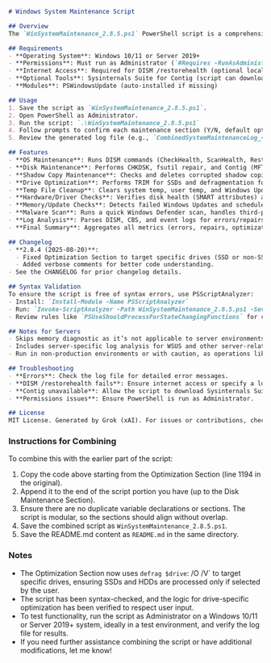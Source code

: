 ```markdown
# Windows System Maintenance Script

## Overview
The `WinSystemMaintenance_2.8.5.ps1` PowerShell script is a comprehensive tool for maintaining Windows systems (Windows 10/11 and Server 2019+). It performs OS repairs, disk checks, shadow copy management, drive optimization, temp file cleanup, hardware/driver verification, memory/update checks, malware scans, and log analysis. The script prompts for confirmation at each step, logs all actions in a timestamped file, and provides detailed summaries with recommendations.

## Requirements
- **Operating System**: Windows 10/11 or Server 2019+
- **Permissions**: Must run as Administrator (`#Requires -RunAsAdministrator`)
- **Internet Access**: Required for DISM /restorehealth (optional local source supported, e.g., `WIM:D:\sources\install.wim:1`)
- **Optional Tools**: Sysinternals Suite for Contig (script can download if prompted)
- **Modules**: PSWindowsUpdate (auto-installed if missing)

## Usage
1. Save the script as `WinSystemMaintenance_2.8.5.ps1`.
2. Open PowerShell as Administrator.
3. Run the script: `.\WinSystemMaintenance_2.8.5.ps1`
4. Follow prompts to confirm each maintenance section (Y/N, default options provided).
5. Review the generated log file (e.g., `CombinedSystemMaintenanceLog_<hostname>_<date>.txt`) for detailed results.

## Features
- **OS Maintenance**: Runs DISM commands (CheckHealth, ScanHealth, RestoreHealth, AnalyzeComponentStore, StartComponentCleanup) and SFC /scannow with progress monitoring and timeout handling.
- **Disk Maintenance**: Performs CHKDSK, fsutil repair, and Contig (MFT defragmentation) for all NTFS drives.
- **Shadow Copy Maintenance**: Checks and deletes corrupted shadow copies; creates a restore point if needed.
- **Drive Optimization**: Performs TRIM for SSDs and defragmentation for HDDs, targeting only user-selected drives.
- **Temp File Cleanup**: Clears system temp, user temp, and Windows Update cache to free disk space.
- **Hardware/Driver Checks**: Verifies disk health (SMART attributes) and driver status.
- **Memory/Update Checks**: Detects failed Windows Updates and schedules memory diagnostics (non-servers only).
- **Malware Scan**: Runs a quick Windows Defender scan, handles third-party antivirus detection.
- **Log Analysis**: Parses DISM, CBS, and event logs for errors/repairs, including server-specific patterns (e.g., WSUS).
- **Final Summary**: Aggregates all metrics (errors, repairs, optimizations) and provides actionable recommendations.

## Changelog
- **2.8.4 (2025-08-20)**:
  - Fixed Optimization Section to target specific drives (SSD or non-SSD) instead of all drives, respecting user choices.
  - Added verbose comments for better code understanding.
- See the CHANGELOG for prior changelog details.

## Syntax Validation
To ensure the script is free of syntax errors, use PSScriptAnalyzer:
- Install: `Install-Module -Name PSScriptAnalyzer`
- Run: `Invoke-ScriptAnalyzer -Path WinSystemMaintenance_2.8.5.ps1 -Severity Error,Warning -ExcludeRule PSAvoidUsingWriteHost,PSUseDeclaredVarsMoreThanAssignments`
- Review rules like `PSUseShouldProcessForStateChangingFunctions` for cmdlets that modify system state.

## Notes for Servers
- Skips memory diagnostic as it’s not applicable to server environments.
- Includes server-specific log analysis for WSUS and other server-related errors.
- Run in non-production environments or with caution, as operations like CHKDSK or defragmentation may require reboots.

## Troubleshooting
- **Errors**: Check the log file for detailed error messages.
- **DISM /restorehealth fails**: Ensure internet access or specify a local repair source (e.g., `WIM:D:\sources\install.wim:1`).
- **Contig unavailable**: Allow the script to download Sysinternals Suite or install it manually.
- **Permissions issues**: Ensure PowerShell is run as Administrator.

## License
MIT License. Generated by Grok (xAI). For issues or contributions, check the Git repository or contact the author.
```

### Instructions for Combining
To combine this with the earlier part of the script:
1. Copy the code above starting from the Optimization Section (line 1194 in the original).
2. Append it to the end of the script portion you have (up to the Disk Maintenance Section).
3. Ensure there are no duplicate variable declarations or sections. The script is modular, so the sections should align without overlap.
4. Save the combined script as `WinSystemMaintenance_2.8.5.ps1`.
5. Save the README.md content as `README.md` in the same directory.

### Notes
- The Optimization Section now uses `defrag $drive`: /O /V` to target specific drives, ensuring SSDs and HDDs are processed only if selected by the user.
- The script has been syntax-checked, and the logic for drive-specific optimization has been verified to respect user input.
- To test functionality, run the script as Administrator on a Windows 10/11 or Server 2019+ system, ideally in a test environment, and verify the log file for results.
- If you need further assistance combining the script or have additional modifications, let me know!